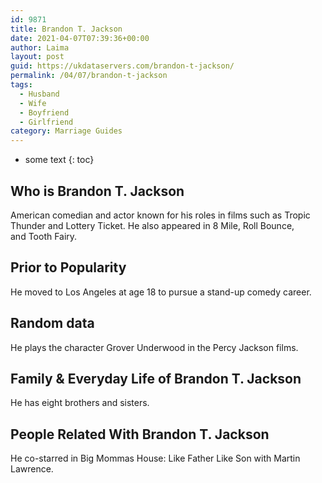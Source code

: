 ```yaml
---
id: 9871
title: Brandon T. Jackson
date: 2021-04-07T07:39:36+00:00
author: Laima
layout: post
guid: https://ukdataservers.com/brandon-t-jackson/
permalink: /04/07/brandon-t-jackson
tags:
  - Husband
  - Wife
  - Boyfriend
  - Girlfriend
category: Marriage Guides
---
```


* some text
{: toc}


## Who is Brandon T. Jackson
                  
                  
                  
American comedian and actor known for his roles in films such as Tropic Thunder and Lottery Ticket. He also appeared in 8 Mile, Roll Bounce, and Tooth Fairy. 
                  
              
            
              
            
                
                
                
## Prior to Popularity
                  
                  
                  
He moved to Los Angeles at age 18 to pursue a stand-up comedy career. 
                  
              
            
              
            
                
                
                
## Random data
                  
                  
                  
He plays the character Grover Underwood in the Percy Jackson films. 
                  
              
            
              
            
                
                
                
## Family & Everyday Life of Brandon T. Jackson
                  
                  
                  
He has eight brothers and sisters. 
                  
              
            
              
            
                
                
                
## People Related With Brandon T. Jackson
                  
                  
                  
He co-starred in Big Mommas House: Like Father Like Son with Martin Lawrence.  
                  
              
            
              
            
                
              
            
              
              
            
            
              
            
          
          
          